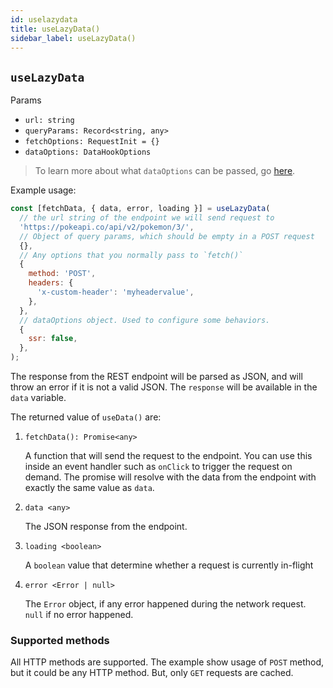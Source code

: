 ```yaml
---
id: uselazydata
title: useLazyData()
sidebar_label: useLazyData()
---
```


## `useLazyData`
Params
* `url: string`
* `queryParams: Record<string, any>`
* `fetchOptions: RequestInit = {}`
* `dataOptions: DataHookOptions`

> To learn more about what `dataOptions` can be passed, go [here](../others/data-options.md).

Example usage:
```javascript
const [fetchData, { data, error, loading }] = useLazyData(
  // the url string of the endpoint we will send request to
  'https://pokeapi.co/api/v2/pokemon/3/', 
  // Object of query params, which should be empty in a POST request
  {}, 
  // Any options that you normally pass to `fetch()`
  {
    method: 'POST',
    headers: {
      'x-custom-header': 'myheadervalue',
    },
  },
  // dataOptions object. Used to configure some behaviors.
  {
    ssr: false,
  },
);
```

The response from the REST endpoint will be parsed as JSON, and will throw an error if it is not a valid JSON. The `response` will be available in the `data` variable.

The returned value of `useData()` are:

1. `fetchData(): Promise<any>`

    A function that will send the request to the endpoint. You can use this inside an event handler such as `onClick` to trigger the request on demand. The promise will resolve with the data from the endpoint with exactly the same value as `data`.

2. `data <any>`

    The JSON response from the endpoint.

3. `loading <boolean>`

    A `boolean` value that determine whether a request is currently in-flight

4. `error <Error | null>`

    The `Error` object, if any error happened during the network request. `null` if no error happened.

### Supported methods
All HTTP methods are supported. The example show usage of `POST` method, but it could be any HTTP method. But, only `GET` requests are cached.
